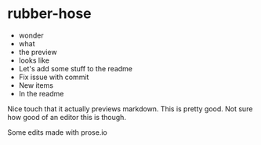 rubber-hose
===========

* wonder
* what 
* the preview
* looks like
* Let's add some stuff to the readme
* Fix issue with commit
* New items
* In the readme

Nice touch that it actually previews markdown. This is pretty good. Not sure how good of an editor this is though.

Some edits made with prose.io
